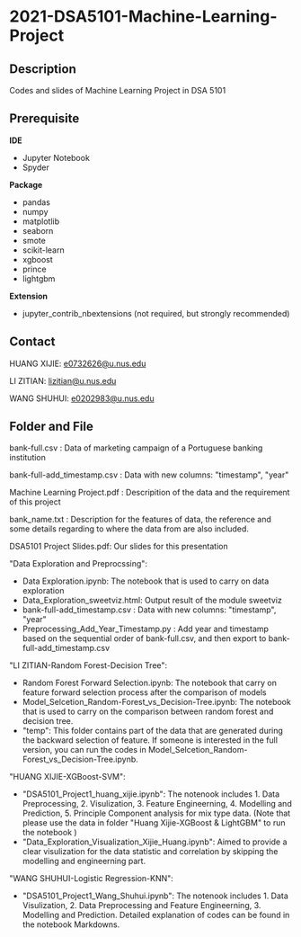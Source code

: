 # 2021-DSA5101-Machine-Learning-Project
## Description

Codes and slides of Machine Learning Project in DSA 5101

## Prerequisite

**IDE**

+ Jupyter Notebook
+ Spyder

**Package**

+ pandas
+ numpy
+ matplotlib
+ seaborn
+ smote
+ scikit-learn
+ xgboost
+ prince
+ lightgbm

**Extension**

+ jupyter_contrib_nbextensions (not required, but strongly recommended)

## Contact

HUANG XIJIE: e0732626@u.nus.edu

LI ZITIAN: lizitian@u.nus.edu

WANG SHUHUI: e0202983@u.nus.edu

## Folder and File
bank-full.csv : Data of marketing campaign of a Portuguese banking institution

bank-full-add_timestamp.csv : Data with new columns: "timestamp", "year"

Machine Learning Project.pdf : Descripition of the data and the requirement of this project

bank_name.txt : Description for the features of data, the reference and some details regarding to where the data from are also included.

DSA5101 Project Slides.pdf: Our slides for this presentation

"Data Exploration and Preprocssing":

+ Data Exploration.ipynb: The notebook that is used to carry on data exploration
+ Data_Exploration_sweetviz.html: Output result of the module sweetviz 
+ bank-full-add_timestamp.csv : Data with new columns: "timestamp", "year"
+ Preprocessing_Add_Year_Timestamp.py : Add year and timestamp based on the sequential order of bank-full.csv, and then export to bank-full-add_timestamp.csv

"LI ZITIAN-Random Forest-Decision Tree":

+ Random Forest Forward Selection.ipynb: The notebook that carry on feature forward selection process after the comparison of models  
+ Model_Selcetion_Random-Forest_vs_Decision-Tree.ipynb:  The notebook that is used to carry on the comparison between random forest and decision tree.
+ "temp": This folder contains part of the data that are generated during the backward selection of feature. If someone is interested in the full version, you can run the codes in Model_Selcetion_Random-Forest_vs_Decision-Tree.ipynb.

"HUANG XIJIE-XGBoost-SVM":

+ "DSA5101_Project1_huang_xijie.ipynb": The notenook includes 1. Data Preprocessing, 2. Visulization, 3. Feature Engineerning, 4. Modelling and Prediction, 5. Principle Component analysis for mix type data. (Note that please use the data in folder "Huang Xijie-XGBoost & LightGBM" to run the notebook )
+ "Data_Exploration_Visualization_Xijie_Huang.ipynb": Aimed to provide a clear visulization for the data statistic and correlation by skipping the modelling and engineerning part.

"WANG SHUHUI-Logistic Regression-KNN":

+ "DSA5101_Project1_Wang_Shuhui.ipynb": The notenook includes 1. Data Visulization, 2. Data Preprocessing and Feature Engineerning, 3. Modelling and Prediction. Detailed explanation of codes can be found in the notebook Markdowns. 

